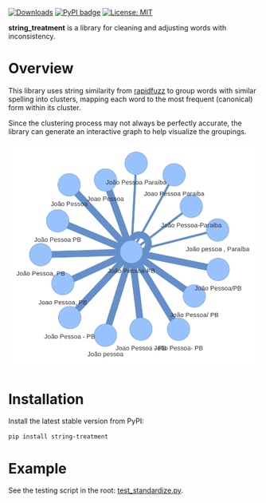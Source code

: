 [![Downloads](https://static.pepy.tech/badge/string-treatment)](https://pepy.tech/project/string-treatment) [![PyPI badge](https://badge.fury.io/py/string-treatment.svg)](https://badge.fury.io/py/string-treatment) [![License: MIT](https://img.shields.io/badge/License-MIT-yellow.svg)](https://opensource.org/licenses/MIT)

**string_treatment** is a library for cleaning and adjusting words with inconsistency.

# Overview

This library uses string similarity from [rapidfuzz](https://github.com/rapidfuzz/RapidFuzz) to group words with similar spelling into clusters, mapping each word to the most frequent (canonical) form within its cluster.

Since the clustering process may not always be perfectly accurate, the library can generate an interactive graph to help visualize the groupings.

![example graph](./docs/graph.png)

# Installation

Install the latest stable version from PyPI:

```shell
pip install string-treatment
```

# Example

See the testing script in the root: [test_standardize.py](./test_standardize.py).
